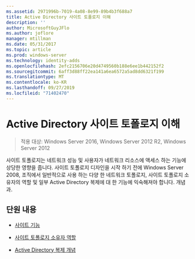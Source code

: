 ```yaml
---
ms.assetid: 2971996b-7019-4a08-8e99-89b4b3f688a7
title: Active Directory 사이트 토폴로지 이해
description: ''
author: MicrosoftGuyJFlo
ms.author: joflore
manager: mtillman
ms.date: 05/31/2017
ms.topic: article
ms.prod: windows-server
ms.technology: identity-adds
ms.openlocfilehash: 2efc2156706e20d4749560b188e6ee1b442152f2
ms.sourcegitcommit: 6aff3d88ff22ea141a6ea6572a5ad8dd6321f199
ms.translationtype: MT
ms.contentlocale: ko-KR
ms.lasthandoff: 09/27/2019
ms.locfileid: "71402470"
---
```

# <a name="understanding-active-directory-site-topology"></a>Active Directory 사이트 토폴로지 이해

>적용 대상: Windows Server 2016, Windows Server 2012 R2, Windows Server 2012

사이트 토폴로지는 네트워크 성능 및 사용자가 네트워크 리소스에 액세스 하는 기능에 상당한 영향을 줍니다. 사이트 토폴로지 디자인을 시작 하기 전에 Windows Server 2008, 조직에서 일반적으로 사용 하는 다양 한 네트워크 토폴로지, 사이트 토폴로지 소유자의 역할 및 일부 Active Directory 복제에 대 한 기능에 익숙해져야 합니다. 개념과.  
  
## <a name="in-this-section"></a>단원 내용  
  
-   [사이트 기능](../../ad-ds/plan/Site-Functions.md)  
  
-   [사이트 토폴로지 소유자 역할](../../ad-ds/plan/Site-Topology-Owner-Role.md)  
  
-   [Active Directory 복제 개념](../../ad-ds/get-started/replication/Active-Directory-Replication-Concepts.md)  
  


